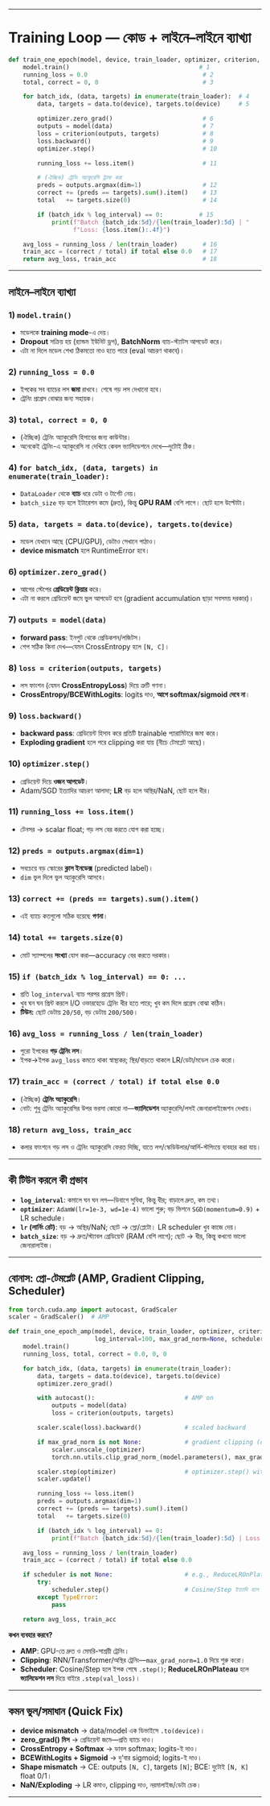 
---

# Training Loop — কোড + লাইনে–লাইনে ব্যাখ্যা

```python
def train_one_epoch(model, device, train_loader, optimizer, criterion, log_interval=100):
    model.train()                                    # 1
    running_loss = 0.0                                # 2
    total, correct = 0, 0                             # 3

    for batch_idx, (data, targets) in enumerate(train_loader):  # 4
        data, targets = data.to(device), targets.to(device)     # 5

        optimizer.zero_grad()                         # 6
        outputs = model(data)                         # 7
        loss = criterion(outputs, targets)            # 8
        loss.backward()                               # 9
        optimizer.step()                              # 10

        running_loss += loss.item()                   # 11

        # (ঐচ্ছিক) ট্রেনিং অ্যাকুরেসি ট্র্যাক করা
        preds = outputs.argmax(dim=1)                 # 12
        correct += (preds == targets).sum().item()    # 13
        total   += targets.size(0)                    # 14

        if (batch_idx % log_interval) == 0:          # 15
            print(f"Batch {batch_idx:5d}/{len(train_loader):5d} | "
                  f"Loss: {loss.item():.4f}")

    avg_loss = running_loss / len(train_loader)       # 16
    train_acc = (correct / total) if total else 0.0   # 17
    return avg_loss, train_acc                        # 18
```

---

## লাইনে–লাইনে ব্যাখ্যা

### 1) `model.train()`

* মডেলকে **training mode**-এ দেয়।
* **Dropout** সক্রিয় হয় (র‍্যান্ডম ইউনিট ড্রপ), **BatchNorm** ব্যাচ-স্ট্যাটস আপডেট করে।
* এটা না দিলে মডেল শেখা ঠিকমতো নাও হতে পারে (eval আচরণ থাকবে)।

### 2) `running_loss = 0.0`

* ইপকের সব ব্যাচের লস **জমা** রাখবে। শেষে গড় লস দেখানো হবে।
* ট্রেনিং প্রগ্রেস বোঝার জন্য সহায়ক।

### 3) `total, correct = 0, 0`

* (ঐচ্ছিক) ট্রেনিং অ্যাকুরেসি হিসাবের জন্য কাউন্টার।
* অনেকেই ট্রেনিং-এ অ্যাকুরেসি না দেখিয়ে কেবল ভ্যালিডেশনে দেখে—দুটোই ঠিক।

### 4) `for batch_idx, (data, targets) in enumerate(train_loader):`

* `DataLoader` থেকে **ব্যাচ** ধরে ডেটা ও টার্গেট নেয়।
* `batch_size` বড় হলে ইটারেশন কমে (দ্রুত), কিন্তু **GPU RAM** বেশি লাগে। ছোট হলে উল্টোটা।

### 5) `data, targets = data.to(device), targets.to(device)`

* মডেল যেখানে আছে (CPU/GPU), ডেটাও সেখানে পাঠাও।
* **device mismatch** হলে RuntimeError হবে।

### 6) `optimizer.zero_grad()`

* আগের স্টেপের **গ্রেডিয়েন্ট ক্লিয়ার** করে।
* এটা না করলে গ্রেডিয়েন্ট জমে ভুল আপডেট হবে (gradient accumulation ছাড়া সবসময় দরকার)।

### 7) `outputs = model(data)`

* **forward pass**: ইনপুট থেকে প্রেডিকশন/লজিটস।
* শেপ সঠিক কিনা দেখ—যেমন CrossEntropy হলে `[N, C]`।

### 8) `loss = criterion(outputs, targets)`

* লস ফাংশন (যেমন **CrossEntropyLoss**) দিয়ে ত্রুটি গণনা।
* **CrossEntropy/BCEWithLogits**: logits দাও, **আগে softmax/sigmoid দেবে না**।

### 9) `loss.backward()`

* **backward pass**: গ্রেডিয়েন্ট হিসাব করে প্রতিটি trainable প্যারামিটারে জমা করে।
* **Exploding gradient** হলে পরে clipping করা যায় (নীচে টেমপ্লেট আছে)।

### 10) `optimizer.step()`

* গ্রেডিয়েন্ট দিয়ে **ওজন আপডেট**।
* Adam/SGD ইত্যাদির আচরণ আলাদা; **LR** বড় হলে অস্থির/NaN, ছোট হলে ধীর।

### 11) `running_loss += loss.item()`

* টেনসর → scalar float; গড় লস বের করতে যোগ করা হচ্ছে।

### 12) `preds = outputs.argmax(dim=1)`

* সবচেয়ে বড় স্কোরের **ক্লাস ইনডেক্স** (predicted label)।
* `dim` ভুল দিলে ভুল অ্যাকুরেসি আসবে।

### 13) `correct += (preds == targets).sum().item()`

* এই ব্যাচে কতগুলো সঠিক হয়েছে **গণনা**।

### 14) `total += targets.size(0)`

* মোট স্যাম্পলের **সংখ্যা** যোগ করা—accuracy বের করতে দরকার।

### 15) `if (batch_idx % log_interval) == 0: ...`

* প্রতি `log_interval` ব্যাচ পরপর প্রগ্রেস প্রিন্ট।
* খুব ঘন ঘন প্রিন্ট করলে I/O ওভারহেডে ট্রেনিং ধীর হতে পারে; খুব কম দিলে প্রগ্রেস বোঝা কঠিন।
* **টিউন:** ছোট ডেটায় `20/50`, বড় ডেটায় `200/500`।

### 16) `avg_loss = running_loss / len(train_loader)`

* পুরো ইপকের **গড় ট্রেনিং লস**।
* ইপক→ইপক `avg_loss` কমতে থাকা স্বাস্থ্যকর; স্থির/বাড়তে থাকলে LR/ডেটা/মডেল চেক করো।

### 17) `train_acc = (correct / total) if total else 0.0`

* (ঐচ্ছিক) **ট্রেনিং অ্যাকুরেসি**।
* নোট: শুধু ট্রেনিং অ্যাকুরেসির উপর ভরসা কোরো না—**ভ্যালিডেশন** অ্যাকুরেসি/লসই জেনারালাইজেশন দেখায়।

### 18) `return avg_loss, train_acc`

* কলার ফাংশনে গড় লস ও ট্রেনিং অ্যাকুরেসি ফেরত দিচ্ছি, যাতে লগ/স্কেডিউলার/আর্লি-স্টপিংয়ে ব্যবহার করা যায়।

---

## কী টিউন করলে কী প্রভাব

* **`log_interval`**: কমালে ঘন ঘন লগ—ডিবাগে সুবিধা, কিন্তু ধীর; বাড়ালে দ্রুত, কম তথ্য।
* **`optimizer`**: `AdamW(lr=1e-3, wd=1e-4)` ভালো শুরু; বড় ভিশনে `SGD(momentum=0.9)` + LR schedule।
* **`lr` (লার্নিং রেট)**: বড় → অস্থির/NaN; ছোট → স্লো/প্লেটো। LR scheduler খুব কাজে দেয়।
* **`batch_size`**: বড় → দ্রুত/স্ট্যাবল গ্রেডিয়েন্ট (RAM বেশি লাগে); ছোট → ধীর, কিন্তু কখনো ভালো জেনারালাইজ।

---

## বোনাস: প্রো-টেমপ্লেট (AMP, Gradient Clipping, Scheduler)

```python
from torch.cuda.amp import autocast, GradScaler
scaler = GradScaler()  # AMP

def train_one_epoch_amp(model, device, train_loader, optimizer, criterion,
                        log_interval=100, max_grad_norm=None, scheduler=None):
    model.train()
    running_loss, total, correct = 0.0, 0, 0

    for batch_idx, (data, targets) in enumerate(train_loader):
        data, targets = data.to(device), targets.to(device)
        optimizer.zero_grad()

        with autocast():                         # AMP on
            outputs = model(data)
            loss = criterion(outputs, targets)

        scaler.scale(loss).backward()            # scaled backward

        if max_grad_norm is not None:            # gradient clipping (optional)
            scaler.unscale_(optimizer)
            torch.nn.utils.clip_grad_norm_(model.parameters(), max_grad_norm)

        scaler.step(optimizer)                   # optimizer.step() with AMP
        scaler.update()

        running_loss += loss.item()
        preds = outputs.argmax(dim=1)
        correct += (preds == targets).sum().item()
        total   += targets.size(0)

        if (batch_idx % log_interval) == 0:
            print(f"Batch {batch_idx:5d}/{len(train_loader):5d} | Loss: {loss.item():.4f}")

    avg_loss = running_loss / len(train_loader)
    train_acc = (correct / total) if total else 0.0

    if scheduler is not None:                    # e.g., ReduceLROnPlateau → scheduler.step(val_loss) বাইরে
        try:
            scheduler.step()                     # Cosine/Step ইত্যাদি হলে এখানে
        except TypeError:
            pass

    return avg_loss, train_acc
```

**কখন ব্যবহার করবে?**

* **AMP**: GPU-তে দ্রুত ও মেমরি-সাশ্রয়ী ট্রেনিং।
* **Clipping**: RNN/Transformer/অস্থির ট্রেনিং—`max_grad_norm=1.0` দিয়ে শুরু করো।
* **Scheduler**: Cosine/Step হলে ইপক শেষে `.step()`; **ReduceLROnPlateau** হলে **ভ্যালিডেশন লস** দিয়ে বাইরে `.step(val_loss)`।

---

## কমন ভুল/সমাধান (Quick Fix)

* **device mismatch** → data/model এক ডিভাইসে `.to(device)`।
* **zero\_grad() মিস** → গ্রেডিয়েন্ট জমে—প্রতি ব্যাচে দাও।
* **CrossEntropy + Softmax** → ডাবল softmax; logits-ই দাও।
* **BCEWithLogits + Sigmoid** → দু’বার sigmoid; logits-ই দাও।
* **Shape mismatch** → CE: outputs `[N, C]`, targets `[N]`; BCE: দুটোই `[N, K]` float 0/1।
* **NaN/Exploding** → LR কমাও, clipping দাও, নরমালাইজ/ডেটা চেক।

---

